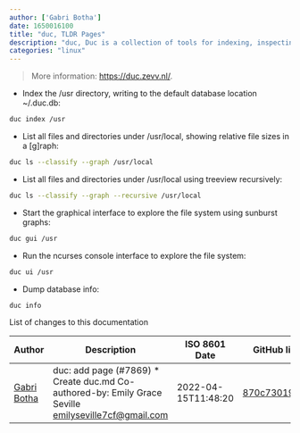 ```yaml
---
author: ['Gabri Botha']
date: 1650016100
title: "duc, TLDR Pages"
description: "duc, Duc is a collection of tools for indexing, inspecting and visualizing disk usage. Duc maintains a database of accumulated sizes of directories of the file system, allowing queries this database, or create fancy graphs to show where data is."
categories: "linux"
---
```

> More information: <https://duc.zevv.nl/>.

- Index the /usr directory, writing to the default database location ~/.duc.db:

```bash
duc index /usr
```

- List all files and directories under /usr/local, showing relative file sizes in a [g]raph:

```bash
duc ls --classify --graph /usr/local
```

- List all files and directories under /usr/local using treeview recursively:

```bash
duc ls --classify --graph --recursive /usr/local
```

- Start the graphical interface to explore the file system using sunburst graphs:

```bash
duc gui /usr
```

- Run the ncurses console interface to explore the file system:

```bash
duc ui /usr
```

- Dump database info:

```bash
duc info
```
List of changes to this documentation


Author | Description | ISO 8601 Date | GitHub link
------|-----|-----|-----
[Gabri Botha](mailto:AngelODeath@outlook.com) | duc: add page (#7869) * Create duc.md Co-authored-by: Emily Grace Seville <emilyseville7cf@gmail.com> | 2022-04-15T11:48:20 | [870c73019138](https://github.com/tldr-pages/tldr/commit/870c73019138151a3abddc312ca37a32bcef9dd5)

